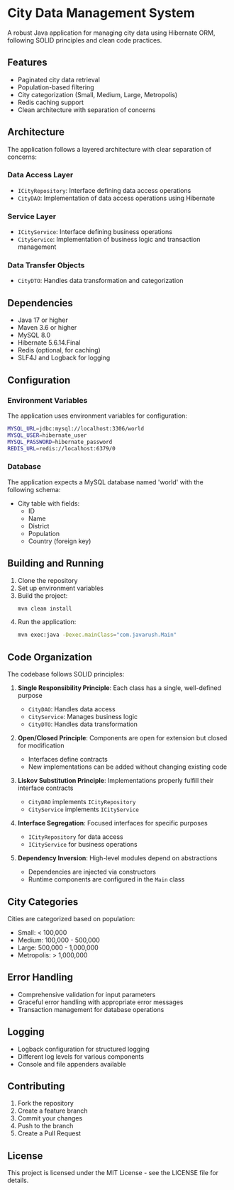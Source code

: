 # City Data Management System

A robust Java application for managing city data using Hibernate ORM, following SOLID principles and clean code practices.

## Features

- Paginated city data retrieval
- Population-based filtering
- City categorization (Small, Medium, Large, Metropolis)
- Redis caching support
- Clean architecture with separation of concerns

## Architecture

The application follows a layered architecture with clear separation of concerns:

### Data Access Layer
- `ICityRepository`: Interface defining data access operations
- `CityDAO`: Implementation of data access operations using Hibernate

### Service Layer
- `ICityService`: Interface defining business operations
- `CityService`: Implementation of business logic and transaction management

### Data Transfer Objects
- `CityDTO`: Handles data transformation and categorization

## Dependencies

- Java 17 or higher
- Maven 3.6 or higher
- MySQL 8.0
- Hibernate 5.6.14.Final
- Redis (optional, for caching)
- SLF4J and Logback for logging

## Configuration

### Environment Variables

The application uses environment variables for configuration:

```bash
MYSQL_URL=jdbc:mysql://localhost:3306/world
MYSQL_USER=hibernate_user
MYSQL_PASSWORD=hibernate_password
REDIS_URL=redis://localhost:6379/0
```

### Database

The application expects a MySQL database named 'world' with the following schema:

- City table with fields:
  - ID
  - Name
  - District
  - Population
  - Country (foreign key)

## Building and Running

1. Clone the repository
2. Set up environment variables
3. Build the project:
   ```bash
   mvn clean install
   ```
4. Run the application:
   ```bash
   mvn exec:java -Dexec.mainClass="com.javarush.Main"
   ```

## Code Organization

The codebase follows SOLID principles:

1. **Single Responsibility Principle**: Each class has a single, well-defined purpose
   - `CityDAO`: Handles data access
   - `CityService`: Manages business logic
   - `CityDTO`: Handles data transformation

2. **Open/Closed Principle**: Components are open for extension but closed for modification
   - Interfaces define contracts
   - New implementations can be added without changing existing code

3. **Liskov Substitution Principle**: Implementations properly fulfill their interface contracts
   - `CityDAO` implements `ICityRepository`
   - `CityService` implements `ICityService`

4. **Interface Segregation**: Focused interfaces for specific purposes
   - `ICityRepository` for data access
   - `ICityService` for business operations

5. **Dependency Inversion**: High-level modules depend on abstractions
   - Dependencies are injected via constructors
   - Runtime components are configured in the `Main` class

## City Categories

Cities are categorized based on population:
- Small: < 100,000
- Medium: 100,000 - 500,000
- Large: 500,000 - 1,000,000
- Metropolis: > 1,000,000

## Error Handling

- Comprehensive validation for input parameters
- Graceful error handling with appropriate error messages
- Transaction management for database operations

## Logging

- Logback configuration for structured logging
- Different log levels for various components
- Console and file appenders available

## Contributing

1. Fork the repository
2. Create a feature branch
3. Commit your changes
4. Push to the branch
5. Create a Pull Request

## License

This project is licensed under the MIT License - see the LICENSE file for details.
